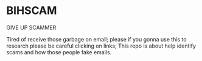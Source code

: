 # BIHSCAM

GIVE UP SCAMMER 

Tired of receive those garbage on email; please if you gonna use this to research please be careful clicking on links; This repo is about help identify scams and how those people fake emails. 
